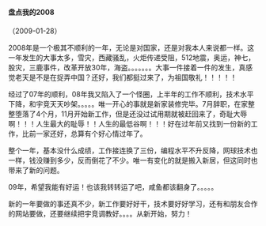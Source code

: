 
#### 盘点我的2008
（2009-01-28）

2008年是一个极其不顺利的一年，无论是对国家，还是对我本人来说都一样。这一年发生的大事太多，雪灾，西藏骚乱，火炬传递受阻，512地震，奥运，神七，股灾，三鹿事件，改革开放30年，海盗。。。。。。。大事一件接着一件的发生，真感觉老天是不是在捉弄中国？还好，我们都挺过来了，为祖国敬礼！！！！！

经过了07年的顺利，08年我又陷入了一个怪圈，上半年的工作不顺利，技术水平下降，和宇竞天天吵架。。。。。唯一开心的事就是新家装修完毕。7月辞职，在家整整堕落了4个月，11月开始新工作，但是还没过试用期就被赶回来了，奇耻大辱啊！！！人生最大的耻辱！！人生的最低谷啊！！！好在过年前又找到一份新的工作，比前一家还好，总算有个好心情过年了。

整个一年，基本没什么成绩，工作接连换了三份，编程水平不升反降，网球技术也一样，钱没赚到多少，反而倒花了不少。唯一有变化的就是搬入新居，但这同时也带来了新的问题。

09年，希望我能有好运！也该我转转运了吧，咸鱼都该翻身了。。。。。

新的一年要做的事还真不少，新工作要好好干，技术要好好学习，还有和朋友合作的网站要做，还要继续把宇竞调教好。。。。从新开始，努力！
